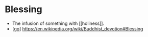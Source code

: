 # Blessing

- The infusion of something with [[holiness]].
- [[go]] https://en.wikipedia.org/wiki/Buddhist_devotion#Blessing


[//begin]: # "Autogenerated link references for markdown compatibility"
[go]: go "Go"
[//end]: # "Autogenerated link references"